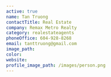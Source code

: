 ```yaml
---
active: true
name: Tan Truong
contactTitle: Real Estate
company: Remax Metro Realty
category: realestateagents
phoneOffice: 604-928-8268
email: tanttruong@gmail.com
image_path:
color:
website:
profile_image_path: /images/person.png
---
```



